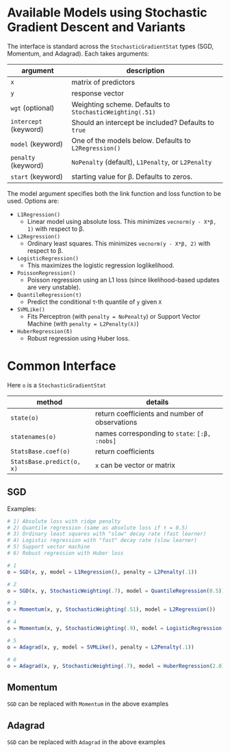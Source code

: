 # Available Models using Stochastic Gradient Descent and Variants
The interface is standard across the `StochasticGradientStat` types (SGD, Momentum, and Adagrad).  Each takes arguments:

argument | description
---------|------------
`x` | matrix of predictors
`y` | response vector
`wgt` (optional) | Weighting scheme. Defaults to `StochasticWeighting(.51)`
`intercept` (keyword) | Should an intercept be included?  Defaults to `true`
`model` (keyword)     | One of the models below.  Defaults to `L2Regression()`
`penalty` (keyword)   | `NoPenalty` (default), `L1Penalty`, or `L2Penalty`
`start` (keyword)     | starting value for β.  Defaults to zeros.


The model argument specifies both the link function and loss function to be used.  Options are:

- `L1Regression()`
    - Linear model using absolute loss.  This minimizes `vecnorm(y - X*β, 1)` with respect to β.
- `L2Regression()`
    - Ordinary least squares.  This minimizes `vecnorm(y - X*β, 2)` with respect to β.
- `LogisticRegression()`
    - This maximizes the logistic regression loglikelihood.
- `PoissonRegression()`
    - Poisson regression using an L1 loss (since likelihood-based updates are very unstable).
- `QuantileRegression(τ)`
    - Predict the conditional τ-th quantile of `y` given `X`
- `SVMLike()`
    - Fits Perceptron (with `penalty = NoPenalty`) or Support Vector Machine (with `penalty = L2Penalty(λ)`)
- `HuberRegression(δ)`
    - Robust regression using Huber loss.

# Common Interface
Here `o` is a `StochasticGradientStat`

method | details
---------|------------
`state(o)`                | return coefficients and number of observations
`statenames(o)`           | names corresponding to `state`: `[:β, :nobs]`
`StatsBase.coef(o)`       | return coefficients
`StatsBase.predict(o, x)` | `x` can be vector or matrix

## SGD

Examples:
```julia
# 1) Absolute loss with ridge penalty
# 2) Quantile regression (same as absolute loss if τ = 0.5)
# 3) Ordinary least squares with "slow" decay rate (fast learner)
# 4) Logistic regression with "fast" decay rate (slow learner)
# 5) Support vector machine
# 6) Robust regression with Huber loss

# 1
o = SGD(x, y, model = L1Regression(), penalty = L2Penalty(.1))

# 2
o = SGD(x, y, StochasticWeighting(.7), model = QuantileRegression(0.5))

# 3
o = Momentum(x, y, StochasticWeighting(.51), model = L2Regression())

# 4
o = Momentum(x, y, StochasticWeighting(.9), model = LogisticRegression())

# 5
o = Adagrad(x, y, model = SVMLike(), penalty = L2Penalty(.1))

# 6
o = Adagrad(x, y, StochasticWeighting(.7), model = HuberRegression(2.0))
```

## Momentum
`SGD` can be replaced with `Momentum` in the above examples

## Adagrad
`SGD` can be replaced with `Adagrad` in the above examples
